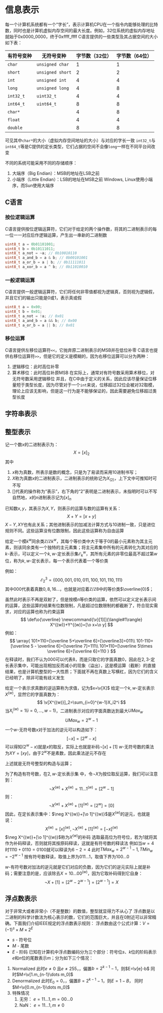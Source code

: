 # 信息表示
每一个计算机系统都有一个“字长”，表示计算机CPU在一个指令内能够处理的比特数，同时也是计算机虚拟内存空间的最大长度。例如，32位系统的虚拟内存地址就始于0x0000_0000，终于0xffff_ffff
C语言提供的一些类型及其占据空间的大小如下表：

| 有符号变种     | 无符号变种            | 字节数（32位） | 字节数（64位） |
| --------- | ---------------- | -------- | -------- |
| `char`    | `unsigned char`  | 1        | 1        |
| `short`   | `unsigned short` | 2        | 2        |
| `int`     | `unsigned int`   | 4        | 4        |
| `long`    | `unsigned long`  | 4        | 8        |
| `int32_t` | `uint32_t`       | 4        | 4        |
| `int64_t` | `uint64_t`       | 8        | 8        |
| `char*`   |                  | 4        | 8        |
| `float`   |                  | 4        | 4        |
| `double`  |                  | 8        | 8        |
可见其中`char*`的大小（虚拟内存空间地址的大小）与对应的字长一致
`int32_t`与`int64_t`等是C提供的定长类型，它们占据的空间不会像`long`一样在不同平台间改变

不同的系统可能采用不同的存储顺序：
1. 大端序（Big Endian）：MSB的地址在LSB之前
2. 小端序（Little Endian）：LSB的地址在MSB之前
Windows, Linux使用小端序，而Sun使用大端序
## C语言
### 按位逻辑运算
C语言提供按位逻辑运算符，它们对于给定的两个操作数，将其的二进制表示的每一位一一对应后作逻辑运算，产生出一串新的二进制数
```c
uint8_t a = 0b01101001;
uint8_t b = 0b10111011;
uint8_t a_not = ~a; // 0b10010110
uint8_t a_and_b = a & b; // 0b00101001
uint8_t a_or_b = a | b; // 0b11111011
uint8_t a_xor_b = a ^ b; // 0b11010010
```
### 一般逻辑运算
C语言提供一般逻辑运算符，它们将任何非零值都视为逻辑真，否则视为逻辑假，并且它们的输出只能是0或1，表示真或假
```c
uint8_t a = 0x00;
uint8_t b = 0x01;
uint8_t a_not = !a; // 0x01
uint8_t a_and_b = a && b; // 0x00
uint8_t a_or_b = a || b; // 0x01
```
### 移位运算
C语言提供左移位运算符`<<`，它抛弃原二进制表示的MSB并在低位补零
C语言也提供右移位运算符`>>`，但是它的定义是模糊的，因为右移位运算可以分为两种：
1. 逻辑移位：此时高位补零
2. 算术移位：此时高位补原MSB
在实际上，通常对有符号数采用算术移位，对无符号数采用逻辑移位
并且，在C中由于定义的关系，因此应该尽量保证位移量短于类型长度，因为尽管对于一个`int`来说，位移超过32位会被对32取模，理论上应该无影响，但是这一行为是不能够保证的，因此需要避免位移超过类型长度
## 字符串表示
## 整型表示
记一个数$x$的二进制表示为：
$$
X=[x]_2
$$
其中
1. $x$称为真数，所表示是数的概念，只是为了易读而采用10进制书写；
2. $X$称为真数$x$的二进制表示，二进制表示的统称记为$X_{(2)}$，上下文中可推知时可不写
3. $[]$代表的操作称为“表示”，右下角的“2”表明是二进制表示，未指明时可以不写
自然地，$x$的$n$进制表示记为$[x]_n$

已知数$x, y$，其表示为$X, Y$，则表示的运算与数的运算有关系：
$$
X+Y=[x+y]
$$
$X-Y, XY$也有此关系；其他进制表示的加减法计算方式与10进制一致，只是进位规则不同。这些运算没有位数限制，因此这些运算称为自由运算

给定一个模$k^w$同余类$\mathbb Z/\mathbb Zk^w$，其每个等价类中大于等于0的最小元素称为其主元素，则该同余类有一个独特的主元素集；将主元素集中所有的元素转化为其对应的$k$-表示，可以定义一个$k,w$-定长表示集$\mathscr E_k^w$，其所有元素的非零位最高不超过第$w$位，称为$k, w$-定长表示，每一个表示代表着一个等价类

例如：
$$
\mathscr E_2^3=\{000, 001, 010, 011, 100, 101, 110 ,111\}
$$
其中$000$代表着真数$0, 8, 16\dots$，也就是对应着$\mathbb Z/\mathbb Z8$中的等价类$\overline{0}$；

虽然此时表示不再是双射了，但是按模$n$等价类的运算，依然可以定义定长表示间的运算，这些运算的结果有位数限制，凡是超过位数限制的都截断了，符合现实需求，对应的运算也称为约束运算
$$
\def\o{\overline}
\newcommand{\v}[1][]{\langle#1\rangle}
X^{(w)}+Y^{(w)}=[\o x+\o y]
$$
例如：
$$
\array{
101+110=[\overline 5+\overline 6]=[\overline3]=011\\
101-110=[\overline 5 - \overline 6]=[\overline 7]=111\\
101*110=[\overline 5\times \overline 6]=[\overline 6]=110
}
$$
在释读时，我们不认为$000$可以代表$8$，而是只取它的字面真数$0$，因此在$2,3$-定长表示集中，可能出现相加反而减小的现象（溢出），这是模运算（截断）的直接结果，也是计算机整型的一大性质；下面就不再在真数上写横杠，因为它们的含义已经明了，除非可能有歧义发生

给定一个表示求真数的逆运算称为求值，记为$x=\v[X]$
给定一个$k,w$-定长表示$X^{(w)}$，显然它的字面真数为：
$$
\v[X^{(w)}]_2=\sum_{i=0}^{w-1}X_i2^i
$$
当$X_i^{(w)}=1(i=0,\dots, w-1)$，二进制表示对应的字面真数达到最大$UMax_w$
$$
UMax_w=2^w-1
$$
一个$w$-无符号数$x$对于加法的逆元可以构造如下：
$$
[-x]=[2^w-x]
$$
可以得知$(2^w-x)$就是$x$的取反，实际上也就是补码$\neg [x]+[1]$
$w$-无符号数的乘法为$XY=[xy]$，由于$2^w$不是素数，因此乘法逆元不存在

上述就是无符号整型的构造与运算；

为了构造有符号数，在$2,w$-定长表示集 中，令$\neg X$为按位取反运算，我们可以注意到：
$$
\neg X^{(w)}+X^{(w)}=11\dots1^{(w)}=[2^w-1]
$$
则：
$$
\neg X^{(w)}+X^{(w)}+[1]^{(w)}=[2^w]=[0]
$$
因此，在定长表示集中：$\neg X^{(w)}+[\o 1]^{(w)}$是$X^{(w)}$的逆元，也就是说：
$$
X^{(w)}=[x]^{(w)}, \neg X^{(w)}+[1]^{(w)}=[-x]^{(w)}
$$
$\neg X^{(w)}+[\o 1]^{(w)}$称为$X^{(w)}$的补码
选取最高位为符号位，若为1就将其作为补码释读，否则就将其按原码释读，这就是有符号数的释读法
例如当$w=4$时$1110+0110=0100$就可以释读为$6-2=4$
此时$TMax_w=2^{w-1}-1, TMin_w=-2^{w-1}$
按有符号数释读，取值上界为$011\dots1$，取值下界为$100\dots0$

$w$-有符号数对加法的逆元就是它们对应的负数，因为它们的逆元实际上就是补码；需要注意的是，应该除去$X=10\dots00^{(w)}$，因为它取补码得到它自身：
$$
\neg X + [1]=[2^w-2^{w-1}]=[2^{w-1}]=X
$$
## 浮点数表示
对于非常大或者非常小（不是整数）的数值，整型就显得力不从心了
浮点数是以二进制的科学计数法为核心表示的数，它们的范围巨大，并且在0附近可以非常精确。下面我们介绍IEEE规定的浮点数表示规则：
浮点数由这个公式计算：$V=(-1)^s\times M\times2^E$
- $s$ - 符号位
- $M$ - 尾数
- $E$ - 阶码
已知在计算机中浮点数编码分为三个部分：符号位$s$、$k$位的阶码表示$e$和$n$位的尾数表示$m$；分为如下三个情况：
1. Normalized
此时$e\neq 0$ 且$e\neq 255$，，偏置$b=2^{k-1}-1$，则$E=\v[e]-b$
同时$M=\v[1.m_{n-1}\dots m_0]$
2. Denormalized
此时$E_0=0$，，偏置$B=2^{k-1}-1$，则$E=1-B$，
同时$M=\v[0.m_{n-1}\dots m_0]$
3. 特殊情况
	1. 无穷：
	$e=11\dots 1, m=00\dots0$
	2. NaN：
	$e=11\dots 1, m\neq 0$

